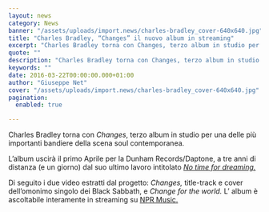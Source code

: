 ```yaml
---
layout: news
category: News
banner: "/assets/uploads/import.news/charles-bradley_cover-640x640.jpg"
title: "Charles Bradley, “Changes” il nuovo album in streaming"
excerpt: "Charles Bradley torna con Changes, terzo album in studio per una delle più importanti bandiere della scena soul contemporanea. L’album uscirà il primo Aprile per la Dunham Records/Daptone, a tre anni di distanza (e un giorno) dal suo ultimo lavoro intitolato No time for dreaming. Di seguito i due video estratti dal progetto: Changes, title-track e cover dell’omonimo singolo dei Black Sabbath, e Change for the [&hellip"
quote: ""
description: "Charles Bradley torna con Changes, terzo album in studio per una delle più importanti bandiere della scena soul contemporanea. L’album uscirà il primo Aprile per la Dunham Records/Daptone, a tre anni di distanza (e un giorno) dal suo ultimo lavoro intitolato No time for dreaming. Di seguito i due video estratti dal progetto: Changes, title-track e cover dell’omonimo singolo dei Black Sabbath, e Change for the [&hellip"
keywords: ""
date: 2016-03-22T00:00:00.000+01:00
author: "Giuseppe Net"
cover: "/assets/uploads/import.news/charles-bradley_cover-640x640.jpg"
pagination:
  enabled: true

---
```


Charles Bradley torna con _Changes_, terzo album in studio per una delle più importanti bandiere della scena soul contemporanea.

L’album uscirà il primo Aprile per la Dunham Records/Daptone, a tre anni di distanza (e un giorno) dal suo ultimo lavoro intitolato _[No time for dreaming.](https://hotmc.com/charles-bradley-nuovo-lp-in-streaming/)_

Di seguito i due video estratti dal progetto: _Changes,_ title-track e cover dell’omonimo singolo dei Black Sabbath, e _Change for the world._ L’ album è ascoltabile interamente in streaming su [](https://www.facebook.com/nprmusic/)[NPR Music.](http://www.npr.org/2016/03/22/471312866/first-listen-charles-bradley-changes?utm%5Fsource=facebook.com&utm%5Fmedium=social&utm%5Fcampaign=nprmusic&utm%5Fterm=music&utm%5Fcontent=20160322#playlist)